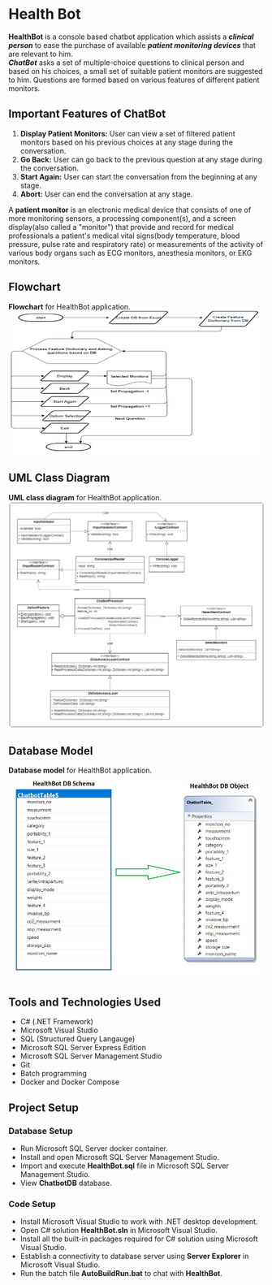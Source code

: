 # Health Bot

**HealthBot** is a console based chatbot application which assists a **_clinical person_** to ease the purchase of available **_patient monitoring devices_** that are relevant to him.  
**_ChatBot_** asks a set of multiple-choice questions to clinical person and based on his choices, a small set of suitable patient monitors are suggested to him. Questions are formed based on various features of different patient monitors.

## Important Features of ChatBot

1. **Display Patient Monitors:** User can view a set of filtered patient monitors based on his previous choices at any stage during the conversation.
2. **Go Back:** User can go back to the previous question at any stage during the conversation.
3. **Start Again:** User can start the conversation from the beginning at any stage.
4. **Abort:** User can end the conversation at any stage.

A **patient monitor** is an electronic medical device that consists of one of more monitoring sensors, a processing component(s), and a screen display(also called a "monitor") that provide and record for medical professionals a patient's medical vital signs(body temperature, blood pressure, pulse rate and respiratory rate) or measurements of the activity of various body organs such as ECG monitors, anesthesia monitors, or EKG monitors.

## Flowchart

**Flowchart** for HealthBot application.
![HealthBot Flowchart](images/HealthBotFlowchart.png)

## UML Class Diagram

**UML class diagram** for HealthBot application.
![HealthBot UML Class Diagram](images/HealthBotUMLClassDiagram.png)

## Database Model

**Database model** for HealthBot application.
![HealthBot Database_Model](images/DBSchemaToDBObject.png)

## Tools and Technologies Used

- C# (.NET Framework)
- Microsoft Visual Studio
- SQL (Structured Query Langauge)
- Microsoft SQL Server Express Edition
- Microsoft SQL Server Management Studio
- Git
- Batch programming
- Docker and Docker Compose

## Project Setup

### Database Setup

- Run Microsoft SQL Server docker container.
- Install and open Microsoft SQL Server Management Studio.
- Import and execute **HealthBot.sql** file in Microsoft SQL Server Management Studio.
- View **ChatbotDB** database.

### Code Setup

- Install Microsoft Visual Studio to work with .NET desktop development.
- Open C# solution **HealthBot.sln** in Microsoft Visual Studio.
- Install all the built-in packages required for C# solution using Microsoft Visual Studio.
- Establish a connectivity to database server using **Server Explorer** in Microsoft Visual Studio.
- Run the batch file **AutoBuildRun.bat** to chat with **HealthBot**.


